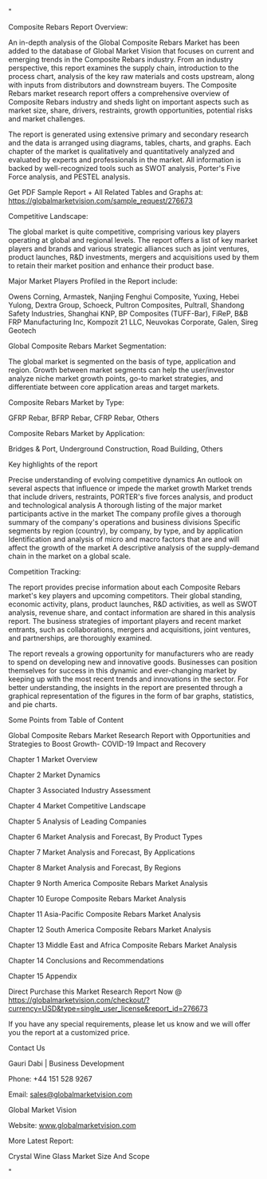 "

Composite Rebars Report Overview:

An in-depth analysis of the Global Composite Rebars Market has been added to the database of Global Market Vision that focuses on current and emerging trends in the Composite Rebars industry. From an industry perspective, this report examines the supply chain, introduction to the process chart, analysis of the key raw materials and costs upstream, along with inputs from distributors and downstream buyers. The Composite Rebars market research report offers a comprehensive overview of Composite Rebars industry and sheds light on important aspects such as market size, share, drivers, restraints, growth opportunities, potential risks and market challenges.

The report is generated using extensive primary and secondary research and the data is arranged using diagrams, tables, charts, and graphs. Each chapter of the market is qualitatively and quantitatively analyzed and evaluated by experts and professionals in the market. All information is backed by well-recognized tools such as SWOT analysis, Porter's Five Force analysis, and PESTEL analysis.

Get PDF Sample Report + All Related Tables and Graphs at: https://globalmarketvision.com/sample_request/276673

Competitive Landscape:

The global market is quite competitive, comprising various key players operating at global and regional levels. The report offers a list of key market players and brands and various strategic alliances such as joint ventures, product launches, R&D investments, mergers and acquisitions used by them to retain their market position and enhance their product base.

Major Market Players Profiled in the Report include:

Owens Corning, Armastek, Nanjing Fenghui Composite, Yuxing, Hebei Yulong, Dextra Group, Schoeck, Pultron Composites, Pultrall, Shandong Safety Industries, Shanghai KNP, BP Composites (TUFF-Bar), FiReP, B&B FRP Manufacturing Inc, Kompozit 21 LLC, Neuvokas Corporate, Galen, Sireg Geotech

Global Composite Rebars Market Segmentation:

The global market is segmented on the basis of type, application and region. Growth between market segments can help the user/investor analyze niche market growth points, go-to market strategies, and differentiate between core application areas and target markets.

Composite Rebars Market by Type:

GFRP Rebar, BFRP Rebar, CFRP Rebar, Others

Composite Rebars Market by Application:

Bridges & Port, Underground Construction, Road Building, Others

Key highlights of the report

Precise understanding of evolving competitive dynamics
An outlook on several aspects that influence or impede the market growth
Market trends that include drivers, restraints, PORTER's five forces analysis, and product and technological analysis
A thorough listing of the major market participants active in the market
The company profile gives a thorough summary of the company's operations and business divisions
Specific segments by region (country), by company, by type, and by application
Identification and analysis of micro and macro factors that are and will affect the growth of the market
A descriptive analysis of the supply-demand chain in the market on a global scale.

Competition Tracking:

The report provides precise information about each Composite Rebars market's key players and upcoming competitors. Their global standing, economic activity, plans, product launches, R&D activities, as well as SWOT analysis, revenue share, and contact information are shared in this analysis report. The business strategies of important players and recent market entrants, such as collaborations, mergers and acquisitions, joint ventures, and partnerships, are thoroughly examined.

The report reveals a growing opportunity for manufacturers who are ready to spend on developing new and innovative goods. Businesses can position themselves for success in this dynamic and ever-changing market by keeping up with the most recent trends and innovations in the sector. For better understanding, the insights in the report are presented through a graphical representation of the figures in the form of bar graphs, statistics, and pie charts.

Some Points from Table of Content

Global Composite Rebars Market Research Report with Opportunities and Strategies to Boost Growth- COVID-19 Impact and Recovery

Chapter 1 Market Overview

Chapter 2 Market Dynamics

Chapter 3 Associated Industry Assessment

Chapter 4 Market Competitive Landscape

Chapter 5 Analysis of Leading Companies

Chapter 6 Market Analysis and Forecast, By Product Types

Chapter 7 Market Analysis and Forecast, By Applications

Chapter 8 Market Analysis and Forecast, By Regions

Chapter 9 North America Composite Rebars Market Analysis

Chapter 10 Europe Composite Rebars Market Analysis

Chapter 11 Asia-Pacific Composite Rebars Market Analysis

Chapter 12 South America Composite Rebars Market Analysis

Chapter 13 Middle East and Africa Composite Rebars Market Analysis

Chapter 14 Conclusions and Recommendations

Chapter 15 Appendix

Direct Purchase this Market Research Report Now @ https://globalmarketvision.com/checkout/?currency=USD&type=single_user_license&report_id=276673

If you have any special requirements, please let us know and we will offer you the report at a customized price.

Contact Us

Gauri Dabi | Business Development

Phone: +44 151 528 9267

Email: sales@globalmarketvision.com

Global Market Vision

Website: www.globalmarketvision.com




More Latest Report:

Crystal Wine Glass Market Size And Scope

"
